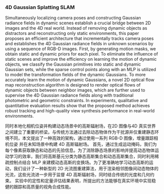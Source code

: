 ### 4D Gaussian Splatting SLAM

Simultaneously localizing camera poses and constructing Gaussian radiance fields in dynamic scenes establish a crucial bridge between 2D images and the 4D real world. Instead of removing dynamic objects as distractors and reconstructing only static environments, this paper proposes an efficient architecture that incrementally tracks camera poses and establishes the 4D Gaussian radiance fields in unknown scenarios by using a sequence of RGB-D images. First, by generating motion masks, we obtain static and dynamic priors for each pixel. To eliminate the influence of static scenes and improve the efficiency on learning the motion of dynamic objects, we classify the Gaussian primitives into static and dynamic Gaussian sets, while the sparse control points along with an MLP is utilized to model the transformation fields of the dynamic Gaussians. To more accurately learn the motion of dynamic Gaussians, a novel 2D optical flow map reconstruction algorithm is designed to render optical flows of dynamic objects between neighbor images, which are further used to supervise the 4D Gaussian radiance fields along with traditional photometric and geometric constraints. In experiments, qualitative and quantitative evaluation results show that the proposed method achieves robust tracking and high-quality view synthesis performance in real-world environments.

同时本地化相机位姿并构建动态场景中的高斯辐射场，在2D 图像与4D 真实世界之间建立了重要的桥梁。与传统方法通过去除动态物体作为干扰源并仅重建静态环境不同，本文提出了一种高效的架构，通过使用一系列 RGB-D 图像，增量跟踪相机位姿 并在未知场景中构建 4D 高斯辐射场。
首先，通过生成运动掩码，我们为每个像素获取静态和动态的先验信息。为了消除静态场景的影响并提高动态物体运动学习的效率，我们将高斯基元分类为静态高斯集合和动态高斯集合，同时利用稀疏控制点结合 MLP 来建模动态高斯的变换场。为了更准确地学习动态高斯的运动，我们设计了一种新型的 2D 光流图重建算法，用于渲染相邻图像间动态物体的光流，这些光流进一步用于监督 4D 高斯辐射场，同时结合传统的光度和几何约束。
实验中的定性和定量评估结果表明，所提出的方法能够在真实环境中实现稳健的跟踪和高质量的视角合成性能。
